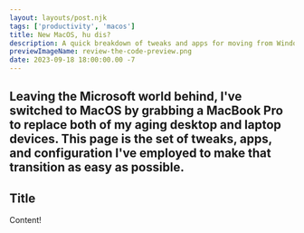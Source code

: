 ```yaml
---
layout: layouts/post.njk
tags: ['productivity', 'macos']
title: New MacOS, hu dis? 
description: A quick breakdown of tweaks and apps for moving from Windows to MacOS
previewImageName: review-the-code-preview.png
date: 2023-09-18 18:00:00.00 -7
---
```

Leaving the Microsoft world behind, I've switched to MacOS by grabbing a MacBook Pro to replace both of my aging desktop and laptop devices. This page is the set of tweaks, apps, and configuration I've employed to make that transition as easy as possible. 
---

## Title
Content! 


